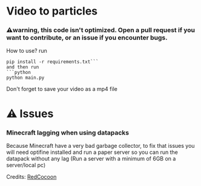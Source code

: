 # Video to particles
### ⚠️warning, this code isn't optimized. Open a pull request if you want to contribute, or an issue if you encounter bugs.
How to use? run
```shell
pip install -r requirements.txt```
and then run
```python
python main.py
```
Don't forget to save your video as a mp4 file

# ⚠️ Issues

### Minecraft lagging when using datapacks

Because Minecraft have a very bad garbage collector, to fix that issues you will need optifine installed and run a paper server so you can run the datapack without any lag (Run a server with a minimum of 6GB on a server/local pc)

Credits:
[RedCocoon](https://github.com/RedCocoon/PythonSiphon/blob/main/minecraft-tools/image_to_particles_converter.py)
